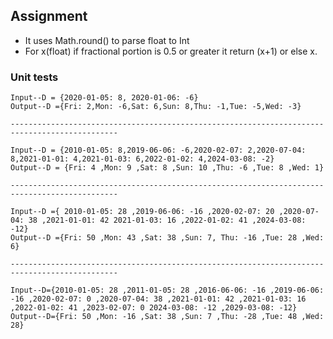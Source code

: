## Assignment

- It uses Math.round() to parse float to Int
- For x(float) if fractional portion is 0.5 or greater it return (x+1) or else x.

### Unit tests

    Input--D = {2020-01-05: 8, 2020-01-06: -6}
    Output--D ={Fri: 2,Mon: -6,Sat: 6,Sun: 8,Thu: -1,Tue: -5,Wed: -3}

    ----------------------------------------------------------------------------------------------

    Input--D = {2010-01-05: 8,2019-06-06: -6,2020-02-07: 2,2020-07-04: 8,2021-01-01: 4,2021-01-03: 6,2022-01-02: 4,2024-03-08: -2}
    Output--D = {Fri: 4 ,Mon: 9 ,Sat: 8 ,Sun: 10 ,Thu: -6 ,Tue: 8 ,Wed: 1}

    ----------------------------------------------------------------------------------------------

    Input--D ={ 2010-01-05: 28 ,2019-06-06: -16 ,2020-02-07: 20 ,2020-07-04: 38 ,2021-01-01: 42 2021-01-03: 16 ,2022-01-02: 41 ,2024-03-08: -12}
    Output--D ={Fri: 50 ,Mon: 43 ,Sat: 38 ,Sun: 7, Thu: -16 ,Tue: 28 ,Wed: 6}

    ----------------------------------------------------------------------------------------------

    Input--D={2010-01-05: 28 ,2011-01-05: 28 ,2016-06-06: -16 ,2019-06-06: -16 ,2020-02-07: 0 ,2020-07-04: 38 ,2021-01-01: 42 ,2021-01-03: 16 ,2022-01-02: 41 ,2023-02-07: 0 2024-03-08: -12 ,2029-03-08: -12}
    Output--D={Fri: 50 ,Mon: -16 ,Sat: 38 ,Sun: 7 ,Thu: -28 ,Tue: 48 ,Wed: 28}
